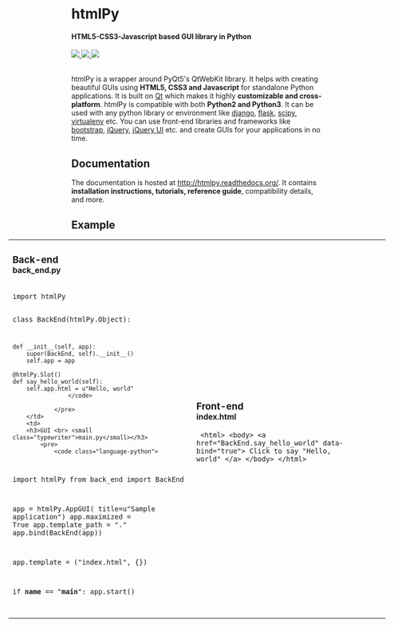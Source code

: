 <h1>htmlPy</h1>
<h4>HTML5-CSS3-Javascript based GUI library in Python</h4>
<a href="https://travis-ci.org/amol-mandhane/htmlPy" class="badges" target="_blank">
    <img src="https://img.shields.io/travis/amol-mandhane/htmlPy/master.svg">
</a>
<a href="https://pypi.python.org/pypi/htmlPy/" class="badges" target="_blank">
    <img style="max-width:100%;" src="https://img.shields.io/pypi/v/htmlPy.svg">
</a>
<a href="https://pypi.python.org/pypi/htmlPy/" class="badges" target="_blank">
    <img style="max-width:100%;" src="https://img.shields.io/pypi/dm/htmlPy.svg">
</a>
<br><br>

<p>htmlPy is a wrapper around PyQt5's QtWebKit library. It helps with creating beautiful GUIs using <b>HTML5, CSS3 and Javascript</b> for standalone Python applications. It is built on <a href="http://qt.io/" target="_blank">Qt</a> which makes it highly <b>customizable and cross-platform</b>. htmlPy is compatible with both <b>Python2 and Python3</b>. It can be used with any python library or environment like <a href="https://www.djangoproject.com/" target="_blank">django</a>, <a href="http://flask.pocoo.org/" target="_blank">flask</a>, <a href="http://www.scipy.org/" target="_blank">scipy</a>, <a href="http://virtualenv.readthedocs.org/" target="_blank">virtualenv</a> etc. You can use front-end libraries and frameworks like <a href="http://getbootstrap.com/" target="_blank">bootstrap</a>, <a href="http://jquery.com/" target="_blank">jQuery</a>, <a href="http://jqueryui.com/" target="_blank">jQuery UI</a> etc. and create GUIs for your applications in no time.</p>

<h2>Documentation</h2>
<p>The documentation is hosted at <a href="http://htmlpy.readthedocs.org/">http://htmlpy.readthedocs.org/</a>. It contains <b>installation instructions, tutorials, reference guide</b>, compatibility details, and more.</p>

<h2>Example</h2>
<table style="width: 150%; margin-left: -25%;">
    <tr>
        <td>
        <h3>Back-end <br> <small class="typewriter">back_end.py</small></h3>
        <pre>
            <code class="language-python">
import htmlPy


class BackEnd(htmlPy.Object):

    def __init__(self, app):
        super(BackEnd, self).__init__()
        self.app = app

    @htmlPy.Slot()
    def say_hello_world(self):
        self.app.html = u"Hello, world"
                    </code>

                </pre>
        </td>
        <td>
        <h3>GUI <br> <small class="typewriter">main.py</small></h3>
            <pre>
                <code class="language-python">
import htmlPy
from back_end import BackEnd

app = htmlPy.AppGUI(
    title=u"Sample application")
app.maximized = True
app.template_path = "."
app.bind(BackEnd(app))

app.template = ("index.html", {})

if __name__ == "__main__":
app.start()
            </code>
        </pre></td>
        <td>
        <h3>Front-end <br> <small class="typewriter">index.html</small></h3>
        <pre>
            <code class="language-markup highlight">
&lt;html&gt;
  &lt;body&gt;
&lt;a
href="BackEnd.say_hello_world"
data-bind="true"&gt;
  Click to say "Hello, world"
&lt;/a&gt;
  &lt;/body&gt;
&lt;/html&gt;
            </code>
        </pre></td>
    </tr>
</table>

</div>
